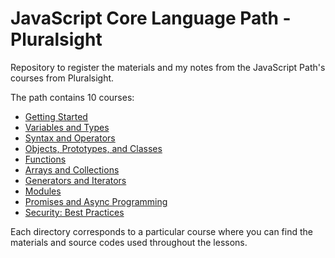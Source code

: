 # JavaScript Core Language Path - Pluralsight

Repository to register the materials and my notes from the JavaScript Path's courses from Pluralsight.

The path contains 10 courses:
- [Getting Started](https://app.pluralsight.com/library/courses/javascript-getting-started)
- [Variables and Types](https://app.pluralsight.com/library/courses/javascript-variables-types)
- [Syntax and Operators](https://app.pluralsight.com/library/courses/javascript-syntax-operators)
- [Objects, Prototypes, and Classes](https://app.pluralsight.com/library/courses/javascript-objects-prototypes-classes)
- [Functions](https://app.pluralsight.com/library/courses/javascript-functions)
- [Arrays and Collections](https://app.pluralsight.com/library/courses/javascript-functions)
- [Generators and Iterators](https://app.pluralsight.com/library/courses/javascript-generators-iterators)
- [Modules](https://app.pluralsight.com/library/courses/working-javascript-modules)
- [Promises and Async Programming](https://app.pluralsight.com/library/courses/javascript-promises-async-programming)
- [Security: Best Practices](https://app.pluralsight.com/library/courses/javascript-security-best-practices)

Each directory corresponds to a particular course where you can find the materials and source codes used throughout the lessons.
